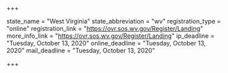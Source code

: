 +++

state_name = "West Virginia"
state_abbreviation = "wv"
registration_type = "online"
registration_link = "https://ovr.sos.wv.gov/Register/Landing"
more_info_link = "https://ovr.sos.wv.gov/Register/Landing"
ip_deadline = "Tuesday, October 13, 2020"
online_deadline = "Tuesday, October 13, 2020"
mail_deadline = "Tuesday, October 13, 2020"

+++